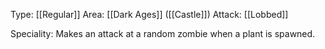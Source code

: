 Type: [[Regular]]
Area: [[Dark Ages]] ([[Castle]])
Attack: [[Lobbed]]

Speciality: Makes an attack at a random zombie when a plant is spawned.